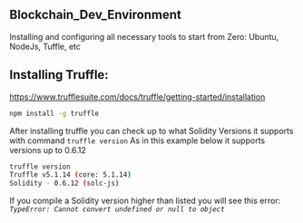 ## Blockchain_Dev_Environment
Installing and configuring all necessary tools to start from Zero: Ubuntu, NodeJs, Tuffle, etc


## Installing Truffle:
https://www.trufflesuite.com/docs/truffle/getting-started/installation

```bash
npm install -g truffle
``` 

After installing truffle you can check up to what Solidity Versions it supports with command `truffle version` 
As in this example below it supports versions up to 0.6.12

```bash
truffle version
Truffle v5.1.14 (core: 5.1.14)
Solidity - 0.6.12 (solc-js)
```

If you compile a Solidity version higher than listed you will see this error:
_`TypeError: Cannot convert undefined or null to object`_
